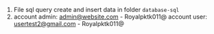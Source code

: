 1. File sql query create and insert data in folder `database-sql`
2. account admin: admin@website.com - Royalpktk011@
   account user: usertest2@gmail.com - Royalpktk011@